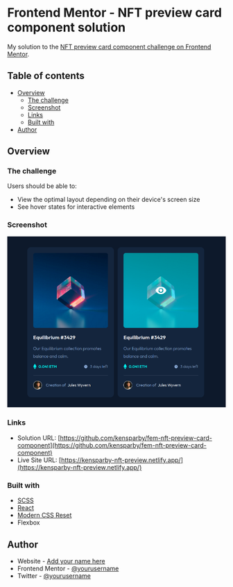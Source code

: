 # Frontend Mentor - NFT preview card component solution

My solution to the [NFT preview card component challenge on Frontend Mentor](https://www.frontendmentor.io/challenges/nft-preview-card-component-SbdUL_w0U).

## Table of contents

- [Overview](#overview)
  - [The challenge](#the-challenge)
  - [Screenshot](#screenshot)
  - [Links](#links)
  - [Built with](#built-with)
- [Author](#author)

## Overview

### The challenge

Users should be able to:

- View the optimal layout depending on their device's screen size
- See hover states for interactive elements

### Screenshot

![Screenshot of solution](./screenshot.png?raw=true)

### Links

- Solution URL: [https://github.com/kensparby/fem-nft-preview-card-component](https://github.com/kensparby/fem-nft-preview-card-component)
- Live Site URL: [https://kensparby-nft-preview.netlify.app/](https://kensparby-nft-preview.netlify.app/)

### Built with

- [SCSS](https://sass-lang.com/)
- [React](https://reactjs.org/)
- [Modern CSS Reset](https://piccalil.li/blog/a-modern-css-reset/)
- Flexbox

## Author

- Website - [Add your name here](https://www.your-site.com)
- Frontend Mentor - [@yourusername](https://www.frontendmentor.io/profile/yourusername)
- Twitter - [@yourusername](https://www.twitter.com/yourusername)
